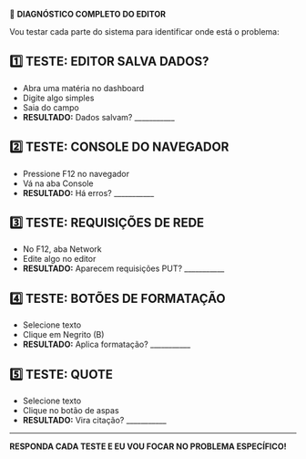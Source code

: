 🔧 **DIAGNÓSTICO COMPLETO DO EDITOR**

Vou testar cada parte do sistema para identificar onde está o problema:

## 1️⃣ **TESTE: EDITOR SALVA DADOS?**
- Abra uma matéria no dashboard
- Digite algo simples
- Saia do campo
- **RESULTADO:** Dados salvam? ___________

## 2️⃣ **TESTE: CONSOLE DO NAVEGADOR**
- Pressione F12 no navegador
- Vá na aba Console
- **RESULTADO:** Há erros? ___________

## 3️⃣ **TESTE: REQUISIÇÕES DE REDE**
- No F12, aba Network
- Edite algo no editor
- **RESULTADO:** Aparecem requisições PUT? ___________

## 4️⃣ **TESTE: BOTÕES DE FORMATAÇÃO**
- Selecione texto
- Clique em Negrito (B)
- **RESULTADO:** Aplica formatação? ___________

## 5️⃣ **TESTE: QUOTE**
- Selecione texto
- Clique no botão de aspas
- **RESULTADO:** Vira citação? ___________

---

**RESPONDA CADA TESTE E EU VOU FOCAR NO PROBLEMA ESPECÍFICO!**
